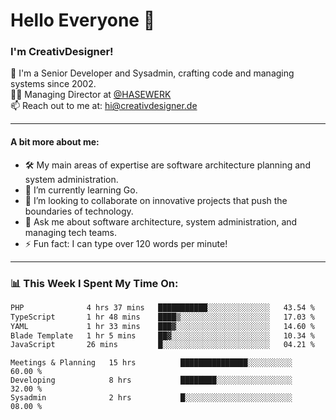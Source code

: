 # Hello Everyone 👋

### I'm CreativDesigner!

🔭 I'm a Senior Developer and Sysadmin, crafting code and managing systems since 2002.  
👨‍💼 Managing Director at [@HASEWERK](https://github.com/HASEWERK)  
📫 Reach out to me at: [hi@creativdesigner.de](mailto:hi@creativdesigner.de)  

---

#### A bit more about me:

- 🛠 My main areas of expertise are software architecture planning and system administration.
- 🌱 I’m currently learning Go.
- 👯 I’m looking to collaborate on innovative projects that push the boundaries of technology.
- 💬 Ask me about software architecture, system administration, and managing tech teams.
- ⚡ Fun fact: I can type over 120 words per minute!  

---

### 📊 **This Week I Spent My Time On:**

<!--START_SECTION:waka-->

```txt
PHP              4 hrs 37 mins   ███████████░░░░░░░░░░░░░░   43.54 %
TypeScript       1 hr 48 mins    ████▒░░░░░░░░░░░░░░░░░░░░   17.03 %
YAML             1 hr 33 mins    ███▓░░░░░░░░░░░░░░░░░░░░░   14.60 %
Blade Template   1 hr 5 mins     ██▓░░░░░░░░░░░░░░░░░░░░░░   10.34 %
JavaScript       26 mins         █░░░░░░░░░░░░░░░░░░░░░░░░   04.21 %
```

<!--END_SECTION:waka-->

```text
Meetings & Planning   15 hrs          ███████████████░░░░░░░░░░   60.00 % 
Developing            8 hrs           ████████░░░░░░░░░░░░░░░░░   32.00 % 
Sysadmin              2 hrs           █░░░░░░░░░░░░░░░░░░░░░░░░   08.00 %

